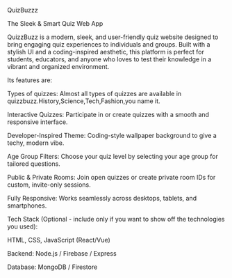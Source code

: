 QuizBuzzz

The Sleek & Smart Quiz Web App

QuizzBuzz is a modern, sleek, and user-friendly quiz website designed to bring engaging quiz experiences to individuals and groups. Built with a stylish UI and a coding-inspired aesthetic, this platform is perfect for students, educators, and anyone who loves to test their knowledge in a vibrant and organized environment.

Its features are:

Types of quizzes: Almost all types of quizzes are available in quizzbuzz.History,Science,Tech,Fashion,you name it.

Interactive Quizzes: Participate in or create quizzes with a smooth and responsive interface.

Developer-Inspired Theme: Coding-style wallpaper background to give a techy, modern vibe.

Age Group Filters: Choose your quiz level by selecting your age group for tailored questions.

Public & Private Rooms: Join open quizzes or create private room IDs for custom, invite-only sessions.

Fully Responsive: Works seamlessly across desktops, tablets, and smartphones.

Tech Stack (Optional - include only if you want to show off the technologies you used):

HTML, CSS, JavaScript (React/Vue)

Backend: Node.js / Firebase / Express

Database: MongoDB / Firestore
